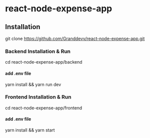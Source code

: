 # react-node-expense-app

## Installation

git clone https://github.com/Granddevv/react-node-expense-app.git

### Backend Installation & Run
cd react-node-expense-app/backend

#### add .env file
yarn install && yarn run dev

### Frontend Installation & Run
cd react-node-expense-app/frontend

#### add .env file
yarn install && yarn start
